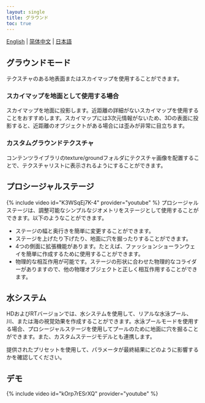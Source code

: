 ```yaml
---
layout: single
title: グラウンド
toc: true
---
```

[English](/dancexr/features/ground) | [简体中文](/zh/dancexr/features/ground) | [日本語](/jp/dancexr/features/ground)


## グラウンドモード
テクスチャのある地表面またはスカイマップを使用することができます。

### スカイマップを地面として使用する場合
スカイマップを地面に投影します。近距離の詳細がないスカイマップを使用することをおすすめします。スカイマップには3次元情報がないため、3Dの表面に投影すると、近距離のオブジェクトがある場合には歪みが非常に目立ちます。

### カスタムグラウンドテクスチャ
コンテンツライブラリのtexture/groundフォルダにテクスチャ画像を配置することで、テクスチャリストに表示されるようにすることができます。

## プロシージャルステージ
{% include video id="K3WSqEj7K-4" provider="youtube" %}
プロシージャルステージは、調整可能なシンプルなジオメトリをステージとして使用することができます。以下のようなことができます。
* ステージの幅と奥行きを簡単に変更することができます。
* ステージを上げたり下げたり、地面に穴を掘ったりすることができます。
* 4つの側面に拡張機能があります。たとえば、ファッションショーランウェイを簡単に作成するために使用することができます。
* 物理的な相互作用が可能です。ステージの形状に合わせた物理的なコライダーがありますので、他の物理オブジェクトと正しく相互作用することができます。

## 水システム
HDおよびRTバージョンでは、水システムを使用して、リアルな水泳プール、川、または海の視覚効果を作成することができます。水泳プールモードを使用する場合、プロシージャルステージを使用してプールのために地面に穴を掘ることができます。また、カスタムステージモデルとも連携します。

提供されたプリセットを使用して、パラメータが最終結果にどのように影響するかを確認してください。

## デモ
{% include video id="kOrp7rESrXQ" provider="youtube" %}